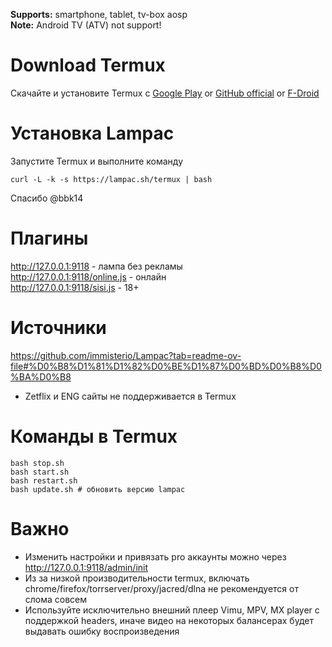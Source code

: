 <b>Supports:</b> smartphone, tablet, tv-box aosp
<br><b>Note:</b> Android TV (ATV) not support! 

# Download Termux
Скачайте и установите Termux с <a href="https://play.google.com/store/apps/details?id=com.termux&hl=ru" target="_blank">Google Play</a> or <a href="https://github.com/termux/termux-app/releases" target="_blank">GitHub official</a>  or  <a href="https://f-droid.org/ru/packages/com.termux/" target="_blank">F-Droid</a>

# Установка Lampac
Запустите Termux и выполните команду
```
curl -L -k -s https://lampac.sh/termux | bash
```
Спасибо @bbk14

# Плагины
http://127.0.0.1:9118 - лампа без рекламы<br>
http://127.0.0.1:9118/online.js - онлайн <br>
http://127.0.0.1:9118/sisi.js - 18+

# Источники
https://github.com/immisterio/Lampac?tab=readme-ov-file#%D0%B8%D1%81%D1%82%D0%BE%D1%87%D0%BD%D0%B8%D0%BA%D0%B8
* Zetflix и ENG сайты не поддерживается в Termux 

# Команды в Termux
```
bash stop.sh
bash start.sh
bash restart.sh
bash update.sh # обновить версию lampac
```

# Важно
* Изменить настройки и привязать pro аккаунты можно через http://127.0.0.1:9118/admin/init
* Из за низкой производительности termux, включать chrome/firefox/torrserver/proxy/jacred/dlna не рекомендуется от слома совсем
* Используйте исключительно внешний плеер Vimu, MPV, MX player с поддержкой headers, иначе видео на некоторых балансерах будет выдавать ошибку воспроизведения
